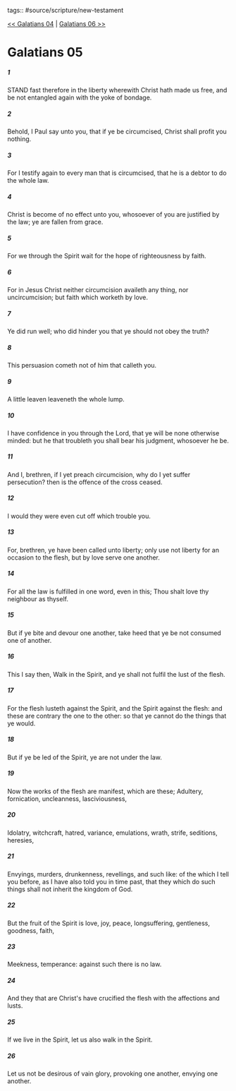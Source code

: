 tags:: #source/scripture/new-testament

[<< Galatians 04](/new-testament/09_Galatians/Galatians_04.md) | [Galatians 06 >>](/new-testament/09_Galatians/Galatians_06.md)

# Galatians 05

##### 1

STAND fast therefore in the liberty wherewith Christ hath made us free, and be not entangled again with the yoke of bondage.

##### 2

Behold, I Paul say unto you, that if ye be circumcised, Christ shall profit you nothing.

##### 3

For I testify again to every man that is circumcised, that he is a debtor to do the whole law.

##### 4

Christ is become of no effect unto you, whosoever of you are justified by the law; ye are fallen from grace.

##### 5

For we through the Spirit wait for the hope of righteousness by faith.

##### 6

For in Jesus Christ neither circumcision availeth any thing, nor uncircumcision; but faith which worketh by love.

##### 7

Ye did run well; who did hinder you that ye should not obey the truth?

##### 8

This persuasion cometh not of him that calleth you.

##### 9

A little leaven leaveneth the whole lump.

##### 10

I have confidence in you through the Lord, that ye will be none otherwise minded: but he that troubleth you shall bear his judgment, whosoever he be.

##### 11

And I, brethren, if I yet preach circumcision, why do I yet suffer persecution? then is the offence of the cross ceased.

##### 12

I would they were even cut off which trouble you.

##### 13

For, brethren, ye have been called unto liberty; only use not liberty for an occasion to the flesh, but by love serve one another.

##### 14

For all the law is fulfilled in one word, even in this; Thou shalt love thy neighbour as thyself.

##### 15

But if ye bite and devour one another, take heed that ye be not consumed one of another.

##### 16

This I say then, Walk in the Spirit, and ye shall not fulfil the lust of the flesh.

##### 17

For the flesh lusteth against the Spirit, and the Spirit against the flesh: and these are contrary the one to the other: so that ye cannot do the things that ye would.

##### 18

But if ye be led of the Spirit, ye are not under the law.

##### 19

Now the works of the flesh are manifest, which are these; Adultery, fornication, uncleanness, lasciviousness,

##### 20

Idolatry, witchcraft, hatred, variance, emulations, wrath, strife, seditions, heresies,

##### 21

Envyings, murders, drunkenness, revellings, and such like: of the which I tell you before, as I have also told you in time past, that they which do such things shall not inherit the kingdom of God.

##### 22

But the fruit of the Spirit is love, joy, peace, longsuffering, gentleness, goodness, faith,

##### 23

Meekness, temperance: against such there is no law.

##### 24

And they that are Christ's have crucified the flesh with the affections and lusts.

##### 25

If we live in the Spirit, let us also walk in the Spirit.

##### 26

Let us not be desirous of vain glory, provoking one another, envying one another.
